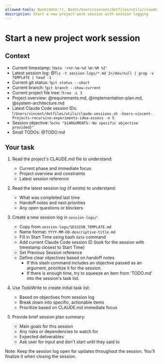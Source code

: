 ```yaml
---
allowed-tools: Bash(date:*), Bash(/Users/vincent/dotfiles/utils/claude-sessions.sh:*), Bash(tree:*), Bash(echo:*), TodoWrite
description: Start a new project work session with session logging
---
```


# Start a new project work session

## Context

- Current timestamp: !`date '+%Y-%m-%d %H:%M %Z'`
- Latest session log: @!`ls -t session-logs/*.md 2>/dev/null | grep -v TEMPLATE | head -1`
- Current git status: !`git status --short`
- Current branch: !`git branch --show-current`
- Current project file tree: !`tree -L 3`
- Project overview: @requirements.md, @implementation-plan.md, @system-architecture.md
- Latest Claude Code session IDs: !`/Users/vincent/dotfiles/utils/claude-sessions.sh -Users-vincent-Projects-recursive-experiments-idea-assess -n 5`
- Session objective: !`echo "${ARGUMENTS:-No specific objective provided}"`
- Small TODOs: @TODO.md

## Your task

1. Read the project's CLAUDE.md file to understand:
   - Current phase and immediate focus
   - Project overview and constraints
   - Latest session reference

2. Read the latest session log (if exists) to understand:
   - What was completed last time
   - Handoff notes and next priorities
   - Any open questions or blockers

3. Create a new session log in `session-logs/`:
   - Copy from `session-logs/SESSION_TEMPLATE.md`
   - Name format: `YYYY-MM-DD-descriptive-title.md`
   - Fill in Start Time using bash `date` command
   - Add current Claude Code session ID (look for the session with timestamp closest to Start Time)
   - Set Previous Session reference
   - Define clear objectives based on handoff notes
     - If this slash command includes an objective passed as an argument, prioritize it for the session.
     - If there is enough time, try to squeeze an item from 'TODO.md' into the session's task list.

4. Use TodoWrite to create initial task list:
   - Based on objectives from session log
   - Break down into specific, actionable items
   - Prioritize based on CLAUDE.md immediate focus

5. Provide brief session plan summary:
   - Main goals for this session
   - Any risks or dependencies to watch for
   - Expected deliverables
   - Ask user for input and don't start until they said to

Note: Keep the session log open for updates throughout the session. You'll finalize it when closing the session.
